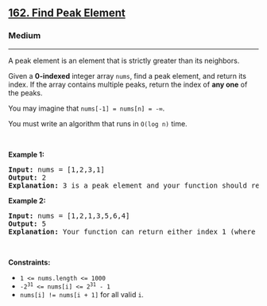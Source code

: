 <h2><a href="https://leetcode.com/problems/find-peak-element">162. Find Peak Element</a></h2>
<h3>Medium</h3>
<hr>

<p>A peak element is an element that is strictly greater than its neighbors.</p>

<p>Given a <strong>0-indexed</strong> integer array <code>nums</code>, find a peak element, and return its index.  
If the array contains multiple peaks, return the index of <strong>any one</strong> of the peaks.</p>

<p>You may imagine that <code>nums[-1] = nums[n] = -∞</code>.</p>

<p>You must write an algorithm that runs in <code>O(log n)</code> time.</p>

<p>&nbsp;</p>

<p><strong class="example">Example 1:</strong></p>
<pre>
<strong>Input:</strong> nums = [1,2,3,1]
<strong>Output:</strong> 2
<strong>Explanation:</strong> 3 is a peak element and your function should return the index number 2.
</pre>

<p><strong class="example">Example 2:</strong></p>
<pre>
<strong>Input:</strong> nums = [1,2,1,3,5,6,4]
<strong>Output:</strong> 5
<strong>Explanation:</strong> Your function can return either index 1 (where the peak is 2) or index 5 (where the peak is 6).
</pre>

<p>&nbsp;</p>

<p><strong>Constraints:</strong></p>
<ul>
  <li><code>1 &lt;= nums.length &lt;= 1000</code></li>
  <li><code>-2<sup>31</sup> &lt;= nums[i] &lt;= 2<sup>31</sup> - 1</code></li>
  <li><code>nums[i] != nums[i + 1]</code> for all valid <code>i</code>.</li>
</ul>

